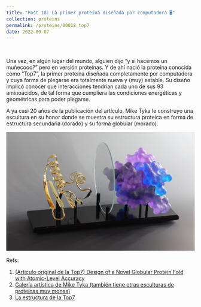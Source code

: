 ```yaml
---
title: "Post 18: La primer proteína diseñada por computadora 🖥️"
collection: proteins
permalink: /proteins/00018_top7
date: 2022-09-07
---
```


&nbsp;

Una vez, en algún lugar del mundo, alguien dijo “y si hacemos un muñecooo?” pero en versión proteínas. Y de ahí nació la proteína conocida como “Top7”, la primer proteína diseñada completamente por computadora y cuya forma de plegarse era totalmente nueva y (muy) estable. Su diseño implicó conocer que interacciones tendrían cada uno de sus 93 aminoácidos, de tal forma que cumpliera las condiciones energéticas y geométricas para poder plegarse. 

A ya casi 20 años de la publicación del artículo, Mike Tyka le construyo una escultura en su honor donde se muestra su estructura proteica en forma de estructura secundaria (dorado) y su forma globular (morado).

![img](/images/proteins/00018_top7.jpg)

Refs:

1. [(Articulo original de la Top7) Design of a Novel Globular Protein Fold with Atomic-Level Accuracy](https://www.science.org/doi/10.1126/science.1089427)
2. [Galería artística de Mike Tyka (también tiene otras esculturas de proteínas muy monas)](https://miketyka.com/?p=top7)
3. [La estructura de la Top7](https://www.rcsb.org/3d-view/1QYS)
